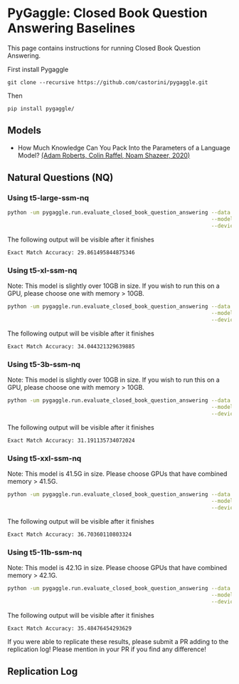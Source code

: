 # PyGaggle: Closed Book Question Answering Baselines

This page contains instructions for running Closed Book Question Answering.

First install Pygaggle

```
git clone --recursive https://github.com/castorini/pygaggle.git
```

Then

```
pip install pygaggle/
```

## Models

+ How Much Knowledge Can You Pack Into the Parameters of a Language Model? [(Adam Roberts, Colin Raffel, Noam Shazeer, 2020)](https://arxiv.org/pdf/2002.08910.pdf)

## Natural Questions (NQ)

### Using t5-large-ssm-nq

```bash
python -um pygaggle.run.evaluate_closed_book_question_answering --data nq \
                                                                --model-name google/t5-large-ssm-nq \
                                                                --device cuda:0
```

The following output will be visible after it finishes

```
Exact Match Accuracy: 29.861495844875346
```

### Using t5-xl-ssm-nq

Note: This model is slightly over 10GB in size. If you wish to run this on a GPU, please choose one with memory > 10GB.
```bash
python -um pygaggle.run.evaluate_closed_book_question_answering --data nq \
                                                                --model-name google/t5-xl-ssm-nq \
                                                                --device cuda:0
```

The following output will be visible after it finishes

```
Exact Match Accuracy: 34.044321329639885
```

### Using t5-3b-ssm-nq

Note: This model is slightly over 10GB in size. If you wish to run this on a GPU, please choose one with memory > 10GB.
```bash
python -um pygaggle.run.evaluate_closed_book_question_answering --data nq \
                                                                --model-name google/t5-3b-ssm-nq \
                                                                --device cuda:0
```

The following output will be visible after it finishes

```
Exact Match Accuracy: 31.191135734072024
```

### Using t5-xxl-ssm-nq

Note: This model is 41.5G in size. Please choose GPUs that have combined memory > 41.5G.
```bash
python -um pygaggle.run.evaluate_closed_book_question_answering --data nq \
                                                                --model-name google/t5-xxl-ssm-nq \
                                                                --device multigpu
```

The following output will be visible after it finishes

```
Exact Match Accuracy: 36.70360110803324
```

### Using t5-11b-ssm-nq

Note: This model is 42.1G in size. Please choose GPUs that have combined memory > 42.1G.
```bash
python -um pygaggle.run.evaluate_closed_book_question_answering --data nq \
                                                                --model-name google/t5-11b-ssm-nq \
                                                                --device multigpu
```

The following output will be visible after it finishes

```
Exact Match Accuracy: 35.48476454293629
```

If you were able to replicate these results, please submit a PR adding to the replication log!
Please mention in your PR if you find any difference!


## Replication Log
